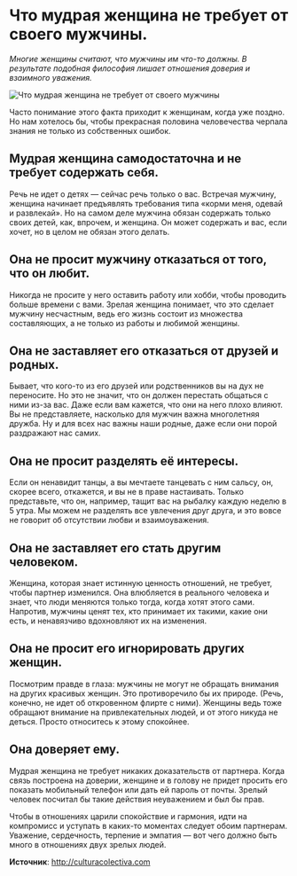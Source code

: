 # Что мудрая женщина не требует от своего мужчины.
_Многие женщины считают, что мужчины им что-то должны. В результате подобная философия лишает отношения доверия и взаимного уважения._

![Что мудрая женщина не требует от своего мужчины](/images/Others/mudr_women.jpg 'Что мудрая женщина не требует от своего мужчины')

Часто понимание этого факта приходит к женщинам, когда уже поздно. Но нам хотелось бы, чтобы прекрасная половина человечества черпала знания не только из собственных ошибок.

## Мудрая женщина самодостаточна и не требует содержать себя.
Речь не идет о детях — сейчас речь только о вас. Встречая мужчину, женщина начинает предъявлять требования типа «корми меня, одевай и развлекай». Но на самом деле мужчина обязан содержать только своих детей, как, впрочем, и женщина. Он может содержать и вас, если хочет, но в целом не обязан этого делать.

## Она не просит мужчину отказаться от того, что он любит.
Никогда не просите у него оставить работу или хобби, чтобы проводить больше времени с вами. Зрелая женщина понимает, что это сделает мужчину несчастным, ведь его жизнь состоит из множества составляющих, а не только из работы и любимой женщины.

## Она не заставляет его отказаться от друзей и родных.
Бывает, что кого-то из его друзей или родственников вы на дух не переносите. Но это не значит, что он должен перестать общаться с ними из-за вас. Даже если вам кажется, что они на него плохо влияют. Вы не представляете, насколько для мужчин важна многолетняя дружба. Ну и для всех нас важны наши родные, даже если они порой раздражают нас самих.

## Она не просит разделять её интересы.
Если он ненавидит танцы, а вы мечтаете танцевать с ним сальсу, он, скорее всего, откажется, и вы не в праве настаивать. Только представьте, что он, например, тащит вас на рыбалку каждую неделю в 5 утра. Мы можем не разделять все увлечения друг друга, и это вовсе не говорит об отсутствии любви и взаимоуважения.

## Она не заставляет его стать другим человеком.
Женщина, которая знает истинную ценность отношений, не требует, чтобы партнер изменился. Она влюбляется в реального человека и знает, что люди меняются только тогда, когда хотят этого сами. Напротив, мужчины ценят тех, кто принимает их такими, какие они есть, и ненавязчиво вдохновляют их на изменения.

## Она не просит его игнорировать других женщин.
Посмотрим правде в глаза: мужчины не могут не обращать внимания на других красивых женщин. Это противоречило бы их природе. (Речь, конечно, не идет об откровенном флирте с ними). Женщины ведь тоже обращают внимание на привлекательных людей, и от этого никуда не деться. Просто относитесь к этому спокойнее.

## Она доверяет ему.
Мудрая женщина не требует никаких доказательств от партнера. Когда связь построена на доверии, женщине и в голову не придет просить его показать мобильный телефон или дать ей пароль от почты. Зрелый человек посчитал бы такие действия неуважением и был бы прав.

Чтобы в отношениях царили спокойствие и гармония, идти на компромисс и уступать в каких-то моментах следует обоим партнерам. Уважение, сердечность, терпение и эмпатия — вот чего должно быть много в отношениях двух зрелых людей.

**Источник**: http://culturacolectiva.com
